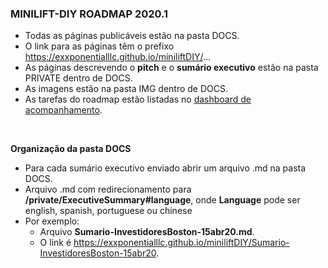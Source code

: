 <a name="start"></a>

### MINILIFT-DIY ROADMAP 2020.1 
- Todas as páginas publicáveis estão na pasta DOCS.
- O link para as páginas têm o prefixo https://exxponentialllc.github.io/miniliftDIY/...
- As páginas descrevendo o **pitch** e o **sumário executivo** estão na pasta PRIVATE dentro de DOCS.
- As imagens estão na pasta IMG dentro de DOCS. 
- As tarefas do roadmap estão listadas no <a href="https://github.com/ExxponentialLLC/miniliftDIY/projects/1?fullscreen=true">dashboard de acompanhamento</a>.

<br>

**Organização da pasta DOCS** <br>
- Para cada sumário executivo enviado abrir um arquivo .md na pasta DOCS. 
- Arquivo .md com redirecionamento para **/private/ExecutiveSummary#language**, onde **Language** pode ser english, spanish, portuguese ou chinese
- Por exemplo: 
  - Arquivo **Sumario-InvestidoresBoston-15abr20.md**. 
  - O link é https://exxponentialllc.github.io/miniliftDIY/Sumario-InvestidoresBoston-15abr20.

<br><br>

## 



